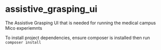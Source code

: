 # assistive_grasping_ui
The Assistive Grasping UI that is needed for running the medical campus Mico experiemnts

To install project dependencies, ensure composer is installed then run ```composer install```
